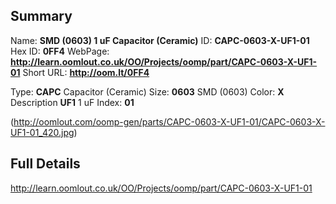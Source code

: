 

 ## Summary
Name: __SMD (0603) 1 uF Capacitor (Ceramic)__
ID: __CAPC-0603-X-UF1-01__
Hex ID: __0FF4__
WebPage: __http://learn.oomlout.co.uk/OO/Projects/oomp/part/CAPC-0603-X-UF1-01__
Short URL: __http://oom.lt/0FF4__

Type: __CAPC__ Capacitor (Ceramic) 
Size: __0603__ SMD (0603) 
Color: __X__  
Description __UF1__ 1 uF 
Index: __01__


(http://oomlout.com/oomp-gen/parts/CAPC-0603-X-UF1-01/CAPC-0603-X-UF1-01_420.jpg)


 ## Full Details
 http://learn.oomlout.co.uk/OO/Projects/oomp/part/CAPC-0603-X-UF1-01














